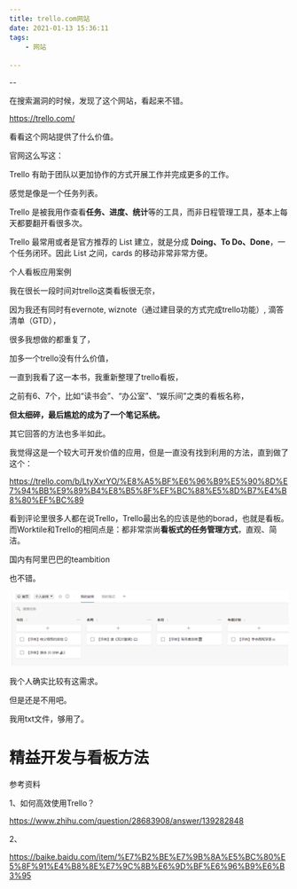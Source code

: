 ```yaml
---
title: trello.com网站
date: 2021-01-13 15:36:11
tags:
	- 网站

---
```


--

在搜索漏洞的时候，发现了这个网站，看起来不错。

https://trello.com/

看看这个网站提供了什么价值。

官网这么写这：

Trello 有助于团队以更加协作的方式开展工作并完成更多的工作。

感觉是像是一个任务列表。

Trello 是被我用作查看**任务、进度、统计**等的工具，而非日程管理工具，基本上每天都要翻开看很多次。

Trello 最常用或者是官方推荐的 List 建立，就是分成 **Doing、To Do、Done**，一个任务闭环。因此 List 之间，cards 的移动非常非常方便。



个人看板应用案例



我在很长一段时间对trello这类看板很无奈，

因为我还有同时有evernote, wiznote（通过建目录的方式完成trello功能）, 滴答清单（GTD），

很多我想做的都重复了，

加多一个trello没有什么价值，

一直到我看了这一本书，我重新整理了trello看板，

之前有6、7个，比如“读书会”、“办公室”、“娱乐间”之类的看板名称，

**但太细碎，最后尴尬的成为了一个笔记系统。**

其它回答的方法也多半如此。



我觉得这是一个较大可开发价值的应用，但是一直没有找到利用的方法，直到做了这个：

https://trello.com/b/LtyXxrYO/%E8%A5%BF%E6%96%B9%E5%90%8D%E7%94%BB%E9%89%B4%E8%B5%8F%EF%BC%88%E5%8D%B7%E4%B8%80%EF%BC%89



看到评论里很多人都在说Trello，Trello最出名的应该是他的borad，也就是看板。而Worktile和Trello的相同点是：都非常崇尚**看板式的任务管理方式**，直观、简洁。



国内有阿里巴巴的teambition

也不错。

![image-20210113154736416](../images/playopenwrt_pic/image-20210113154736416.png)

我个人确实比较有这需求。

但是还是不用吧。

我用txt文件，够用了。





# 精益开发与看板方法



参考资料

1、如何高效使用Trello？

https://www.zhihu.com/question/28683908/answer/139282848

2、

https://baike.baidu.com/item/%E7%B2%BE%E7%9B%8A%E5%BC%80%E5%8F%91%E4%B8%8E%E7%9C%8B%E6%9D%BF%E6%96%B9%E6%B3%95